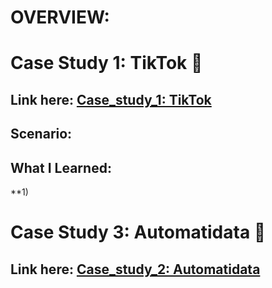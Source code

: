 # OVERVIEW:
# Case Study 1: TikTok 🎵
## Link here: [Case_study_1: TikTok](https://github.com/amy941/Google_Advanced_Module-2_Python/blob/main/Case%20Study%202_TikTok.ipynb)
## Scenario:
## What I Learned:
**1) 
# Case Study 3: Automatidata 🚕
## Link here: [Case_study_2: Automatidata](https://github.com/amy941/Google_Advanced_Module-2_Python/blob/main/Case%20Study%201_Automatidata.ipynb)
